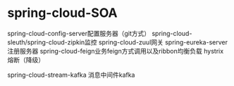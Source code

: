 # spring-cloud-SOA

spring-cloud-config-server配置服务器（git方式）
spring-cloud-sleuth/spring-cloud-zipkin监控
spring-cloud-zuul网关
spring-eureka-server注册服务器
spring-cloud-feign业务feign方式调用以及ribbon均衡负载 hystrix熔断（降级）

spring-cloud-stream-kafka 消息中间件kafka





